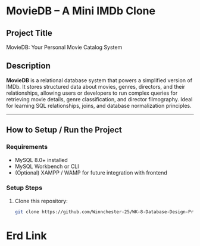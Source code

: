 # MovieDB – A Mini IMDb Clone

##  Project Title
MovieDB: Your Personal Movie Catalog System

##  Description
**MovieDB** is a relational database system that powers a simplified version of IMDb. It stores structured data about movies, genres, directors, and their relationships, allowing users or developers to run complex queries for retrieving movie details, genre classification, and director filmography. Ideal for learning SQL relationships, joins, and database normalization principles.

---

##  How to Setup / Run the Project

### Requirements
- MySQL 8.0+ installed
- MySQL Workbench or CLI
- (Optional) XAMPP / WAMP for future integration with frontend

###  Setup Steps
1. Clone this repository:
   ```bash
   git clone https://github.com/Winnchester-25/WK-8-Database-Design-Programming-with-SQL-Assignment.git

# Erd Link 

